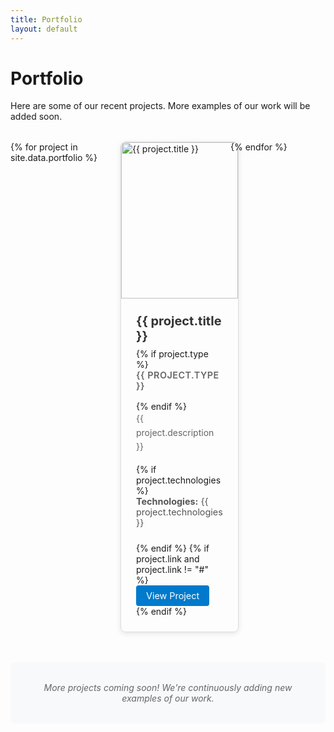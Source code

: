 ```yaml
---
title: Portfolio
layout: default
---
```


# Portfolio

Here are some of our recent projects. More examples of our work will be added soon.

<div class="portfolio-grid">
{% for project in site.data.portfolio %}
  <div class="portfolio-item">
    <div class="portfolio-image">
      <img src="{{ '/assets/images/portfolio/' | append: project.image | relative_url }}" alt="{{ project.title }}" />
    </div>
    <div class="portfolio-content">
      <h3>{{ project.title }}</h3>
      {% if project.type %}
        <p class="portfolio-type">{{ project.type }}</p>
      {% endif %}
      <p class="portfolio-description">{{ project.description }}</p>
      {% if project.technologies %}
        <p class="portfolio-tech"><strong>Technologies:</strong> {{ project.technologies }}</p>
      {% endif %}
      {% if project.link and project.link != "#" %}
        <a href="{{ project.link }}" class="portfolio-link" target="_blank">View Project</a>
      {% endif %}
    </div>
  </div>
{% endfor %}
</div>

<div class="portfolio-note">
  <p><em>More projects coming soon! We're continuously adding new examples of our work.</em></p>
</div>

<style>
.portfolio-grid {
  display: grid;
  grid-template-columns: repeat(auto-fit, minmax(280px, 1fr));
  max-width: 1200px;
  gap: 1.5rem;
  margin: 2rem auto;
}

@media (min-width: 900px) {
  .portfolio-grid {
    grid-template-columns: repeat(3, 1fr);
  }
}

.portfolio-item {
  border: 1px solid #ddd;
  border-radius: 8px;
  overflow: hidden;
  box-shadow: 0 2px 8px rgba(0,0,0,0.1);
  transition: transform 0.3s ease;
  max-width: 380px;
  margin: 0 auto;
}

.portfolio-item:hover {
  transform: translateY(-5px);
}

.portfolio-image img {
  width: 100%;
  height: 250px;
  object-fit: cover;
  object-position: center top;
  display: block;
}

.portfolio-content {
  padding: 1.5rem;
}

.portfolio-content h3 {
  margin: 0 0 0.5rem 0;
  color: #333;
  font-size: 1.25rem;
}

.portfolio-type {
  color: #666;
  font-size: 0.9rem;
  font-weight: 600;
  margin: 0 0 1rem 0;
  text-transform: uppercase;
  letter-spacing: 0.5px;
}

.portfolio-description {
  color: #666;
  line-height: 1.6;
  margin: 0 0 1rem 0;
}

.portfolio-tech {
  color: #555;
  font-size: 0.9rem;
  margin: 0 0 1.5rem 0;
}

.portfolio-link {
  display: inline-block;
  background-color: #007acc;
  color: white;
  padding: 0.5rem 1rem;
  text-decoration: none;
  border-radius: 4px;
  font-size: 0.9rem;
  transition: background-color 0.3s ease;
}

.portfolio-link:hover {
  background-color: #005a9e;
}

.portfolio-note {
  text-align: center;
  margin: 3rem 0 2rem 0;
  padding: 2rem;
  background-color: #f8f9fa;
  border-radius: 8px;
}

.portfolio-note p {
  margin: 0;
  color: #666;
  font-style: italic;
}

@media (max-width: 768px) {
  .portfolio-grid {
    grid-template-columns: 1fr;
    gap: 1.5rem;
  }
  
  .portfolio-content {
    padding: 1rem;
  }
}
</style> 